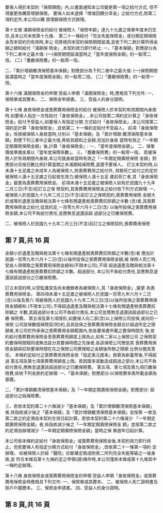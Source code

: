 要保人得於本契約「保障期間」內,以書面通知本公司變更第一項之給付方式, 但不得變更為購買增額保險。 要保人如未選擇「增值回饋分享金」之給付方式,除第二項約定外,本公司以購 買增額保險方式辦理。 

第十五條 滿期保險金的給付 被保險人「保險年齡」達九十九歲之保單年度末仍生存,且本公司未依第十九條、 第二十一條給付「完全失能保險金」或分期定期保險金而本契約仍有效時,本公 司將視同本契約保險期間屆滿,並依下列二款計算所得金額之總和給付「滿期保 險金」,本契約效力即行終止: 一、「基本保額」對應部分為下列二者中之最大值: 
(一)保險期間屆滿當時之「當年度保險金額」的一點零二倍。 (二)「躉繳保險費」的一點零一倍。 

二、「累計增額繳清保險基本保額」對應部分為下列二者中之最大值: 
(一)保險期間屆滿當時之「當年度保險金額」的一點零二倍。 (二)「躉繳保險費」的一點零一倍。 

第十六條 滿期保險金的申領 受益人申領「滿期保險金」時,應檢具下列文件: 
一、保險單或其謄本。 二、保險金申請書。 三、受益人的身分證明。 

第十七條 身故保險金或喪葬費用保險金的給付 被保險人於本契約有效期間內身故時,如要保人指定一次性給付「身故保險金」, 本公司按第二項約定計算之「身故保險金」給付予受益人;如要保人有指定分期 方式給付「身故保險金」,本公司按第二項約定計算「身故保險金」,並依第二 十一條約定給付予受益人。 前項「身故保險金」係按被保險人身故當時,分別以「基本保額」及「累計增額 繳清保險基本保額」對應下列三者中之最大值,再依其總和之金額,另加計身故 當時有效之「一年期定期壽險保險金額」後,計算「身故保險金」: 一、「當年度保險金額」。 二、保單價值準備金乘以「當年度保障係數」。 三、「躉繳保險費」的一點零一倍。 若被保險人於有效期間內身故,本公司就身故當時有效之「一年期定期壽險保險 金額」對應部分另按日數比例計算當期之未滿期純保險費,退還予要保人。 訂立本契約時,以未滿十五足歲之未成年人為被保險人,除喪葬費用之給付外, 其餘死亡給付之約定於被保險人滿十五足歲之日起發生效力;被保險人滿十五足 歲前死亡者,其「身故保險金」變更為喪葬費用保險金。 前項未滿十五足歲之被保險人如有於民國九十九年二月三日(不含)前訂立之保 險契約,其喪葬費用保險金之給付依下列方式辦理: 
一、被保險人於民國九十九年二月三日(不含)前訂立之保險契約,喪葬費用保險 金額大於或等於遺產及贈與稅法第十七條有關遺產稅喪葬費扣除額之半數 (含)者,其喪葬費用保險金之給付,從其約定,一百零九年六月十二日(含) 以後所投保之喪葬費用保險金額,本公司不負給付責任,並應無息退還該超 過部分之已繳保險費。 

二、被保險人於民國九十九年二月三日(不含)前訂立之保險契約,喪葬費用保險

## 第 7 頁,共 16 頁

金額小於遺產及贈與稅法第十七條有關遺產稅喪葬費扣除額之半數(含)者 應加計民國一百零九年六月十二日(含)以後所投保之喪葬費用保險金額,被 保險人死亡時,受益人得領取之喪葬費用保險金總和(不限本公司),不得 超過遺產及贈與稅法第十七條有關遺產稅喪葬費扣除額之半數。超過部分, 本公司不負給付責任,並應無息退還該超過部分之已繳保險費。 

訂立本契約時,以受監護宣告尚未撤銷者為被保險人,其「身故保險金」,變更 為喪葬費用保險金。 第四項未滿十五足歲之被保險人於民國一百零九年六月十二日(含)以後及第六 項被保險人於民國九十九年二月三日(含)以後所投保之喪葬費用保險金額總和 (不限本公司),不得超過遺產及贈與稅法第十七條有關遺產稅喪葬費扣除額之 半數,其超過部分本公司不負給付責任,本公司並應無息退還該超過部分之已繳 保險費。 第五項及第七項情形,如要保人向二家(含)以上保險公司投保,或向同一保險 公司投保數個保險契(附)約,且其投保之喪葬費用保險金額合計超過所定之限 額者,本公司於所承保之喪葬費用金額範圍內,依各要保書所載之要保時間先 後,依約給付喪葬費用保險金至喪葬費用額度上限為止,如有二家以上保險公司 之保險契約要保時間相同或無法區分其要保時間之先後者,各該保險公司應依其 喪葬費用保險金額與扣除要保時間在先之保險公司應理賠之金額後所餘之限額 比例分擔其責任。 本條約定給付之喪葬費用保險金依「指定美元匯率」換算為新臺幣後,不得超過 第五項及第七項喪葬費用額度上限。若因匯率波動造成超過之部分,本公司不負 給付責任,應無息退還該超過部分之已繳保險費。 第五項、第七項及第九項已繳保險費,係依下列各款約定辦理: 一、「基本保額」對應部分:以保險費率表所載金額為基礎。 

二、「累計增額繳清保險基本保額」及「一年期定期壽險保險金額」對應部分:
超過部分之純保險費。 

三、若依本契約第二十六條減少「基本保額」及「累計增額繳清保險基本保額」
者,係指依減少後之「基本保額」及「累計增額繳清保險基本保額」並按第 一款及第二款之約定溯自本契約生效日起計算。若依本契約第二十六條減少 「一年期定期壽險保險金額」者,係指依減少後之「一年期定期壽險保險金 額」並按第二款之約定溯自辦理減少「一年期定期壽險保險金額」當時之保 單週年日起計算。 

本公司依本條約定給付「身故保險金」或喪葬費用保險金後,本契約效力即行終 止。但若要保人有指定分期方式給付「身故保險金」,改依第二十一條第一項約 定辦理。 如被保險人於經「醫院」診斷確定致成附表二所列完全失能等級之一後身故,並 符合本條及第十九條約定之申領(請)條件時,本公司僅依本條或第十九條其中 一條約定辦理。 

第十八條 身故保險金或喪葬費用保險金的申領 受益人申領「身故保險金」或喪葬費用保險金時應檢具下列文件: 
一、保險單或其謄本。 二、被保險人死亡證明書及除戶戶籍謄本。 三、保險金申請書。 四、受益人的身分證明。 

## 第 8 頁,共 16 頁
